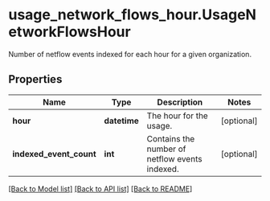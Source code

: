 # usage_network_flows_hour.UsageNetworkFlowsHour

Number of netflow events indexed for each hour for a given organization.
## Properties
Name | Type | Description | Notes
------------ | ------------- | ------------- | -------------
**hour** | **datetime** | The hour for the usage. | [optional] 
**indexed_event_count** | **int** | Contains the number of netflow events indexed. | [optional] 

[[Back to Model list]](../README.md#documentation-for-models) [[Back to API list]](../README.md#documentation-for-api-endpoints) [[Back to README]](../README.md)


